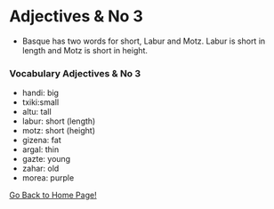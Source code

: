 # ​Adjectives & No 3
* Basque has two words for short, Labur and Motz. Labur is short in length and Motz is short in height.

### Vocabulary Adjectives & No 3
* handi: big
* txiki:small
* altu: tall
* labur: short (length)
* motz: short (height)
* gizena: fat
* argal: thin
* gazte: young
* zahar: old
* morea: purple

[ Go Back to Home Page!](..)

